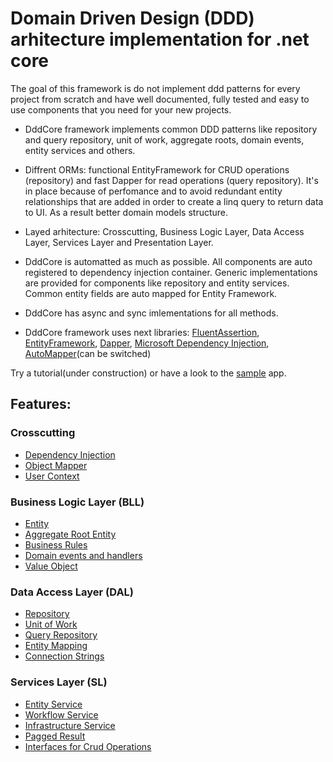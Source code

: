 # Domain Driven Design (DDD) arhitecture implementation for .net core
The goal of this framework is do not implement ddd patterns for every project from scratch and have well documented, fully tested and easy to use components that you need for your new projects.

* DddCore framework implements common DDD patterns like repository and query repository, unit of work, aggregate roots, domain events, entity services and others.

* Diffrent ORMs: functional EntityFramework for CRUD operations (repository) and fast Dapper for read operations (query repository). It's in place because of perfomance and to avoid redundant entity relationships that are added in order to create a linq query to return data to UI. As a result better domain models structure.

* Layed arhitecture: Crosscutting, Business Logic Layer, Data Access Layer, Services Layer and Presentation Layer.

* DddCore is automatted as much as possible. All components are auto registered to dependency injection container. Generic implementations are provided for components like repository and entity services. Common entity fields are auto mapped for Entity Framework.

* DddCore has async and sync imlementations for all methods.

* DddCore framework uses next libraries: [FluentAssertion][-4], [EntityFramework][-3], [Dapper][-5], [Microsoft Dependency Injection][-2], [AutoMapper][-1](can be switched)

Try a tutorial(under construction) or have a look to the [sample][0] app.

## Features:

### Crosscutting

- [Dependency Injection][1]
- [Object Mapper][2]
- [User Context][-7]

### Business Logic Layer (BLL)

- [Entity][3]
- [Aggregate Root Entity][4]
- [Business Rules][5]
- [Domain events and handlers][6]
- [Value Object][7]

### Data Access Layer (DAL)

- [Repository][8]
- [Unit of Work][9]
- [Query Repository][10]
- [Entity Mapping][11]
- [Connection Strings][12]

### Services Layer (SL)

- [Entity Service][13]
- [Workflow Service][14]
- [Infrastructure Service][15]
- [Pagged Result][16]
- [Interfaces for Crud Operations][17]

[-4]: https://github.com/JeremySkinner/FluentValidation
[-3]: https://github.com/aspnet/EntityFramework
[-2]: https://github.com/aspnet/DependencyInjection
[-1]: https://github.com/AutoMapper/AutoMapper
[-5]: https://github.com/StackExchange/dapper-dot-net

[0]: https://github.com/Alexander-Shein/DddCore/tree/net-core/Samples/Api
[1]: https://github.com/Alexander-Shein/DddCore/blob/net-core/Src/Crosscutting/README.md#dependency-injection
[2]: https://github.com/Alexander-Shein/DddCore/blob/net-core/Src/Crosscutting/README.md#object-mapper
[-7]: https://github.com/Alexander-Shein/DddCore/blob/net-core/Src/Crosscutting/README.md#user-context

[3]: https://github.com/Alexander-Shein/DddCore/blob/net-core/Src/BLL/README.md
[4]: https://github.com/Alexander-Shein/DddCore/blob/net-core/Src/BLL/README.md#aggregate-root-entity
[5]: https://github.com/Alexander-Shein/DddCore/blob/net-core/Src/BLL/README.md#business-rules
[6]: https://github.com/Alexander-Shein/DddCore/blob/net-core/Src/BLL/README.md#domain-events-and-handlers
[7]: https://github.com/Alexander-Shein/DddCore/blob/net-core/Src/BLL/README.md#value-object

[8]: https://github.com/Alexander-Shein/DddCore/blob/net-core/Src/DAL/README.md#repository
[9]: https://github.com/Alexander-Shein/DddCore/blob/net-core/Src/DAL/README.md#unit-of-work
[10]: https://github.com/Alexander-Shein/DddCore/blob/net-core/Src/DAL/README.md#query-repository
[11]: https://github.com/Alexander-Shein/DddCore/blob/net-core/Src/DAL/README.md#entity-mapping
[12]: https://github.com/Alexander-Shein/DddCore/blob/net-core/Src/DAL/README.md#connection-strings

[13]: https://github.com/Alexander-Shein/DddCore/blob/net-core/Src/SL/README.md#entity-service
[14]: https://github.com/Alexander-Shein/DddCore/blob/net-core/Src/SL/README.md#workflow-service
[15]: https://github.com/Alexander-Shein/DddCore/blob/net-core/Src/SL/README.md#infrastructure-service
[16]: https://github.com/Alexander-Shein/DddCore/blob/net-core/Src/SL/README.md#pagged-result
[17]: https://github.com/Alexander-Shein/DddCore/blob/net-core/Src/SL/README.md#interfaces-for-crud-operations
